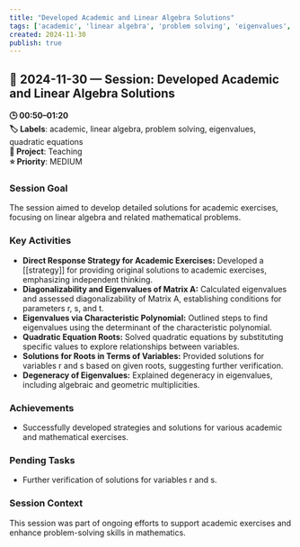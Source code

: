 ```yaml
---
title: "Developed Academic and Linear Algebra Solutions"
tags: ['academic', 'linear algebra', 'problem solving', 'eigenvalues', 'quadratic equations']
created: 2024-11-30
publish: true
---
```


## 📅 2024-11-30 — Session: Developed Academic and Linear Algebra Solutions

**🕒 00:50–01:20**  
**🏷️ Labels**: academic, linear algebra, problem solving, eigenvalues, quadratic equations  
**📂 Project**: Teaching  
**⭐ Priority**: MEDIUM  


### Session Goal
The session aimed to develop detailed solutions for academic exercises, focusing on linear algebra and related mathematical problems.

### Key Activities
- **Direct Response Strategy for Academic Exercises:** Developed a [[strategy]] for providing original solutions to academic exercises, emphasizing independent thinking.
- **Diagonalizability and Eigenvalues of Matrix A:** Calculated eigenvalues and assessed diagonalizability of Matrix A, establishing conditions for parameters r, s, and t.
- **Eigenvalues via Characteristic Polynomial:** Outlined steps to find eigenvalues using the determinant of the characteristic polynomial.
- **Quadratic Equation Roots:** Solved quadratic equations by substituting specific values to explore relationships between variables.
- **Solutions for Roots in Terms of Variables:** Provided solutions for variables r and s based on given roots, suggesting further verification.
- **Degeneracy of Eigenvalues:** Explained degeneracy in eigenvalues, including algebraic and geometric multiplicities.

### Achievements
- Successfully developed strategies and solutions for various academic and mathematical exercises.

### Pending Tasks
- Further verification of solutions for variables r and s.

### Session Context
This session was part of ongoing efforts to support academic exercises and enhance problem-solving skills in mathematics.
